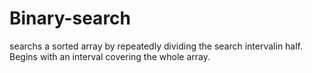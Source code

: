 # Binary-search
searchs a sorted array by repeatedly dividing the search intervalin half.
Begins with an interval covering the whole array.
